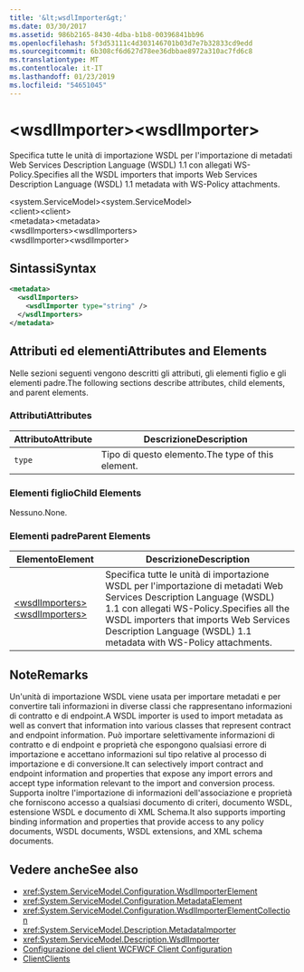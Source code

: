 ```yaml
---
title: '&lt;wsdlImporter&gt;'
ms.date: 03/30/2017
ms.assetid: 986b2165-8430-4dba-b1b8-00396841bb96
ms.openlocfilehash: 5f3d53111c4d303146701b03d7e7b32833cd9edd
ms.sourcegitcommit: 6b308cf6d627d78ee36dbbae8972a310ac7fd6c8
ms.translationtype: MT
ms.contentlocale: it-IT
ms.lasthandoff: 01/23/2019
ms.locfileid: "54651045"
---
```

# <a name="ltwsdlimportergt"></a><span data-ttu-id="d1592-102">&lt;wsdlImporter&gt;</span><span class="sxs-lookup"><span data-stu-id="d1592-102">&lt;wsdlImporter&gt;</span></span>
<span data-ttu-id="d1592-103">Specifica tutte le unità di importazione WSDL per l'importazione di metadati Web Services Description Language (WSDL) 1.1 con allegati WS-Policy.</span><span class="sxs-lookup"><span data-stu-id="d1592-103">Specifies all the WSDL importers that imports Web Services Description Language (WSDL) 1.1 metadata with WS-Policy attachments.</span></span>  
  
<span data-ttu-id="d1592-104">\<system.ServiceModel></span><span class="sxs-lookup"><span data-stu-id="d1592-104">\<system.ServiceModel></span></span>  
<span data-ttu-id="d1592-105">\<client></span><span class="sxs-lookup"><span data-stu-id="d1592-105">\<client></span></span>  
<span data-ttu-id="d1592-106">\<metadata></span><span class="sxs-lookup"><span data-stu-id="d1592-106">\<metadata></span></span>  
<span data-ttu-id="d1592-107">\<wsdlImporters></span><span class="sxs-lookup"><span data-stu-id="d1592-107">\<wsdlImporters></span></span>  
<span data-ttu-id="d1592-108">\<wsdlImporter></span><span class="sxs-lookup"><span data-stu-id="d1592-108">\<wsdlImporter></span></span>  
  
## <a name="syntax"></a><span data-ttu-id="d1592-109">Sintassi</span><span class="sxs-lookup"><span data-stu-id="d1592-109">Syntax</span></span>  
  
```xml  
<metadata>
  <wsdlImporters>
    <wsdlImporter type="string" />
  </wsdlImporters>
</metadata>
```  
  
## <a name="attributes-and-elements"></a><span data-ttu-id="d1592-110">Attributi ed elementi</span><span class="sxs-lookup"><span data-stu-id="d1592-110">Attributes and Elements</span></span>  
 <span data-ttu-id="d1592-111">Nelle sezioni seguenti vengono descritti gli attributi, gli elementi figlio e gli elementi padre.</span><span class="sxs-lookup"><span data-stu-id="d1592-111">The following sections describe attributes, child elements, and parent elements.</span></span>  
  
### <a name="attributes"></a><span data-ttu-id="d1592-112">Attributi</span><span class="sxs-lookup"><span data-stu-id="d1592-112">Attributes</span></span>  
  
|<span data-ttu-id="d1592-113">Attributo</span><span class="sxs-lookup"><span data-stu-id="d1592-113">Attribute</span></span>|<span data-ttu-id="d1592-114">Descrizione</span><span class="sxs-lookup"><span data-stu-id="d1592-114">Description</span></span>|  
|---------------|-----------------|  
|`type`|<span data-ttu-id="d1592-115">Tipo di questo elemento.</span><span class="sxs-lookup"><span data-stu-id="d1592-115">The type of this element.</span></span>|  
  
### <a name="child-elements"></a><span data-ttu-id="d1592-116">Elementi figlio</span><span class="sxs-lookup"><span data-stu-id="d1592-116">Child Elements</span></span>  
 <span data-ttu-id="d1592-117">Nessuno.</span><span class="sxs-lookup"><span data-stu-id="d1592-117">None.</span></span>  
  
### <a name="parent-elements"></a><span data-ttu-id="d1592-118">Elementi padre</span><span class="sxs-lookup"><span data-stu-id="d1592-118">Parent Elements</span></span>  
  
|<span data-ttu-id="d1592-119">Elemento</span><span class="sxs-lookup"><span data-stu-id="d1592-119">Element</span></span>|<span data-ttu-id="d1592-120">Descrizione</span><span class="sxs-lookup"><span data-stu-id="d1592-120">Description</span></span>|  
|-------------|-----------------|  
|[<span data-ttu-id="d1592-121">\<wsdlImporters></span><span class="sxs-lookup"><span data-stu-id="d1592-121">\<wsdlImporters></span></span>](../../../../../docs/framework/configure-apps/file-schema/wcf/wsdlimporters.md)|<span data-ttu-id="d1592-122">Specifica tutte le unità di importazione WSDL per l'importazione di metadati Web Services Description Language (WSDL) 1.1 con allegati WS-Policy.</span><span class="sxs-lookup"><span data-stu-id="d1592-122">Specifies all the WSDL importers that imports Web Services Description Language (WSDL) 1.1 metadata with WS-Policy attachments.</span></span>|  
  
## <a name="remarks"></a><span data-ttu-id="d1592-123">Note</span><span class="sxs-lookup"><span data-stu-id="d1592-123">Remarks</span></span>  
 <span data-ttu-id="d1592-124">Un'unità di importazione WSDL viene usata per importare metadati e per convertire tali informazioni in diverse classi che rappresentano informazioni di contratto e di endpoint.</span><span class="sxs-lookup"><span data-stu-id="d1592-124">A WSDL importer is used to import metadata as well as convert that information into various classes that represent contract and endpoint information.</span></span> <span data-ttu-id="d1592-125">Può importare selettivamente informazioni di contratto e di endpoint e proprietà che espongono qualsiasi errore di importazione e accettano informazioni sul tipo relative al processo di importazione e di conversione.</span><span class="sxs-lookup"><span data-stu-id="d1592-125">It can selectively import contract and endpoint information and properties that expose any import errors and accept type information relevant to the import and conversion process.</span></span> <span data-ttu-id="d1592-126">Supporta inoltre l'importazione di informazioni dell'associazione e proprietà che forniscono accesso a qualsiasi documento di criteri, documento WSDL, estensione WSDL e documento di XML Schema.</span><span class="sxs-lookup"><span data-stu-id="d1592-126">It also supports importing binding information and properties that provide access to any policy documents, WSDL documents, WSDL extensions, and XML schema documents.</span></span>  
  
## <a name="see-also"></a><span data-ttu-id="d1592-127">Vedere anche</span><span class="sxs-lookup"><span data-stu-id="d1592-127">See also</span></span>
- <xref:System.ServiceModel.Configuration.WsdlImporterElement>
- <xref:System.ServiceModel.Configuration.MetadataElement>
- <xref:System.ServiceModel.Configuration.WsdlImporterElementCollection>
- <xref:System.ServiceModel.Description.MetadataImporter>
- <xref:System.ServiceModel.Description.WsdlImporter>
- [<span data-ttu-id="d1592-128">Configurazione del client WCF</span><span class="sxs-lookup"><span data-stu-id="d1592-128">WCF Client Configuration</span></span>](../../../../../docs/framework/wcf/feature-details/client-configuration.md)
- [<span data-ttu-id="d1592-129">Client</span><span class="sxs-lookup"><span data-stu-id="d1592-129">Clients</span></span>](../../../../../docs/framework/wcf/feature-details/clients.md)

